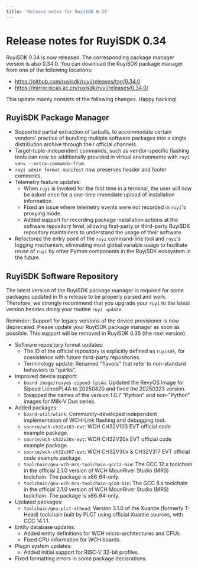 ```yaml
---
title: 'Release notes for RuyiSDK 0.34'
---
```


# Release notes for RuyiSDK 0.34

RuyiSDK 0.34 is now released. The corresponding package manager version is also 0.34.0.
You can download the RuyiSDK package manager from one of the following locations:

* https://github.com/ruyisdk/ruyi/releases/tag/0.34.0
* https://mirror.iscas.ac.cn/ruyisdk/ruyi/releases/0.34.0/

This update mainly consists of the following changes. Happy hacking!

## RuyiSDK Package Manager

* Supported partial extraction of tarballs, to accommodate certain vendors' practice of bundling multiple software packages into a single distribution archive through their official channels.
* Target-tuple-independent commands, such as vendor-specific flashing tools can now be additionally provided in virtual environments with `ruyi venv --extra-commands-from`.
* `ruyi admin format-manifest` now preserves header and footer comments.
* Telemetry feature updates:
    * When `ruyi` is invoked for the first time in a terminal, the user will now be asked once for a one-time immediate upload of installation information.
    * Fixed an issue where telemetry events were not recorded in `ruyi`'s proxying mode.
    * Added support for recording package installation actions at the software repository level, allowing first-party or third-party RuyiSDK repository maintainers to understand the usage of their software.
* Refactored the entry point of the `ruyi` command-line tool and `ruyi`'s logging mechanism, eliminating most global variable usage to facilitate reuse of `ruyi` by other Python components in the RuyiSDK ecosystem in the future.

## RuyiSDK Software Repository

The latest version of the RuyiSDK package manager is required for some packages
updated in this release to be properly parsed and work. Therefore, we strongly
recommend that you upgrade your `ruyi` to the latest version besides doing your
routine `ruyi update`.

Reminder: Support for legacy versions of the device provisioner is now
deprecated. Please update your RuyiSDK package manager as soon as possible.
This support will be removed in RuyiSDK 0.35 (the next version).

* Software repository format updates:
    * The ID of the official repository is explicitly defined as `ruyisdk`, for coexistence with future third-party repositories.
    * Terminology update: Renamed "flavors" that refer to non-standard behaviors to "quirks".
* Improved device support:
    * `board-image/revyos-sipeed-lpi4a`: Updated the RevyOS image for Sipeed LicheePi 4A to 20250420 and fixed the 20250323 version.
    * Swapped the names of the version 1.0.7 "Python" and non-"Python" images for Milk-V Duo series.
* Added packages:
    * `board-util/wlink`: Community-developed independent implementation of WCH-Link flashing and debugging tool.
    * `source/wch-ch32v103-evt`: WCH CH32V103 EVT official code example package.
    * `source/wch-ch32v20x-evt`: WCH CH32V20x EVT official code example package.
    * `source/wch-ch32v307-evt`: WCH CH32V30x & CH32V317 EVT official code example package.
    * `toolchain/gnu-wch-mrs-toolchain-gcc12-bin`: The GCC 12.x toolchain in the official 2.1.0 version of WCH MounRiver Studio (MRS) toolchain. The package is x86\_64-only.
    * `toolchain/gnu-wch-mrs-toolchain-gcc8-bin`: The GCC 8.x toolchain in the official 2.1.0 version of WCH MounRiver Studio (MRS) toolchain. The package is x86\_64-only.
* Updated packages:
    * `toolchain/gnu-plct-xthead`: Version 3.1.0 of the Xuantie (formerly T-Head) toolchain built by PLCT using official Xuantie sources, with GCC 14.1.1.
* Entity database updates:
    * Added entity definitions for WCH micro-architectures and CPUs.
    * Fixed CPU information for WCH boards.
* Plugin system updates:
    * Added initial support for RISC-V 32-bit profiles.
* Fixed formatting errors in some package declarations.
